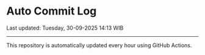 # Auto Commit Log

Last updated: Tuesday, 30-09-2025 14:13 WIB

---

This repository is automatically updated every hour using GitHub Actions.

